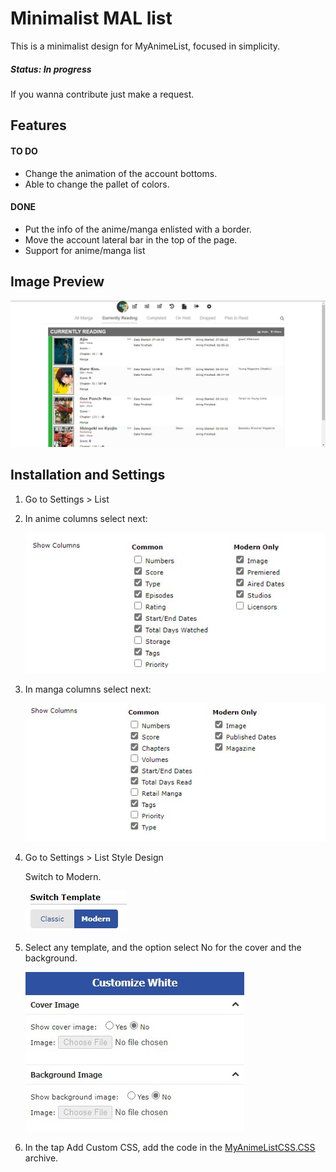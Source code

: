 # Minimalist MAL list

This is a minimalist design for MyAnimeList, 
focused in simplicity.

##### Status: In progress

If you wanna contribute just make a request.

## Features
#### TO DO
- Change the animation of the account bottoms.
- Able to change the pallet of colors.

#### DONE
- Put the info of the anime/manga enlisted with a border.
- Move the account lateral bar in the top of the page.
- Support for anime/manga list

## Image Preview
![Image](assets/PreviewList.jpg)

## Installation and Settings
1. Go to Settings > List
2. In anime columns select next:
    
    ![Anime-columns](assets/Anime-columns.jpg)
3. In manga columns select next: 
    
    ![Manga-columns](assets/Manga-Columns.jpg) 
4. Go to Settings > List Style Design

    Switch to Modern. 

    ![Switch-Template](assets/Switch.jpg) 
5. Select any template, and the option select No for
the cover and the background.

    ![Cover-Non](assets/Cover-non.jpg) 
    
6. In the tap Add Custom CSS, add the code in the 
[MyAnimeListCSS.CSS](MyAnimeListCSS.CSS) archive.
